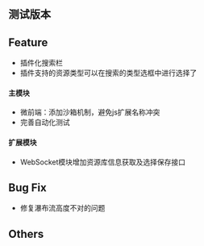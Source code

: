 ## **测试版本**
## Feature  
- 插件化搜索栏
- 插件支持的资源类型可以在搜索的类型选框中进行选择了
#### 主模块
- 微前端：添加沙箱机制，避免js扩展名称冲突
- 完善自动化测试
#### 扩展模块
- WebSocket模块增加资源库信息获取及选择保存接口
## Bug Fix  
- 修复瀑布流高度不对的问题  

## Others  